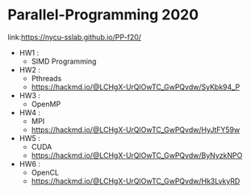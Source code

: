 # Parallel-Programming 2020
link:https://nycu-sslab.github.io/PP-f20/
- HW1 :
  - SIMD Programming
- HW2 :
  - Pthreads
  - https://hackmd.io/@LCHgX-UrQlOwTC_GwPQvdw/SyKbk94_P
- HW3 :
   - OpenMP
- HW4 :
  - MPI
  - https://hackmd.io/@LCHgX-UrQlOwTC_GwPQvdw/HyJtFY59w
- HW5 :
  - CUDA
  - https://hackmd.io/@LCHgX-UrQlOwTC_GwPQvdw/ByNyzkNPO
- HW6 :
  - OpenCL
  - https://hackmd.io/@LCHgX-UrQlOwTC_GwPQvdw/Hk3LykyRD
